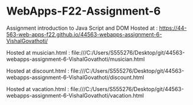 # WebApps-F22-Assignment-6
Assignment introduction to Java Script and DOM
Hosted at : https://44-563-web-apps-f22.github.io/44563-webapps-assignment-6-VishalGovathoti/

Hosted at musician.html : file:///C:/Users/S555276/Desktop/git/44563-webapps-assignment-6-VishalGovathoti/musician.html

Hosted at discount.html : file:///C:/Users/S555276/Desktop/git/44563-webapps-assignment-6-VishalGovathoti/discount.html

Hosted at vacation.html : file:///C:/Users/S555276/Desktop/git/44563-webapps-assignment-6-VishalGovathoti/vacation.html
